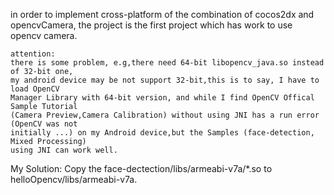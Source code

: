 in order to implement cross-platform of the combination of cocos2dx and opencvCamera,
the project is the first project which has work to use opencv camera.
~~~~~~~~~~~~~~~~~~~~~~~~~~~
attention:
there is some problem, e.g,there need 64-bit libopencv_java.so instead of 32-bit one, 
my android device may be not support 32-bit,this is to say, I have to load OpenCV 
Manager Library with 64-bit version, and while I find OpenCV Offical Sample Tutorial 
(Camera Preview,Camera Calibration) without using JNI has a run error (OpenCV was not
initially ...) on my Android device,but the Samples (face-detection, Mixed Processing) 
using JNI can work well.
~~~~~~~~~~~~~~~~~~~~~~~~~~~
My Solution:
Copy the face-dectection/libs/armeabi-v7a/*.so to helloOpencv/libs/armeabi-v7a.